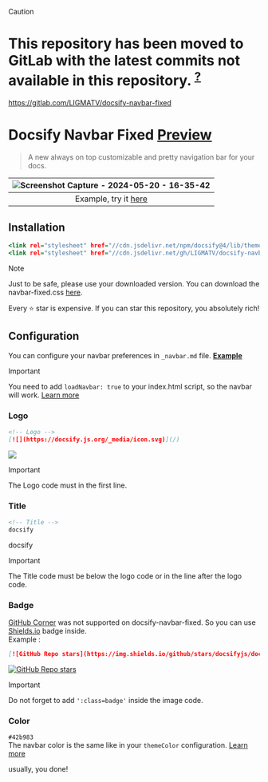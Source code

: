 > [!CAUTION]
> # This repository has been moved to GitLab with the latest commits not available in this repository. <sup>[?](https://gitlab.com/LIGMATV)</sup>
> https://gitlab.com/LIGMATV/docsify-navbar-fixed

# Docsify Navbar Fixed [Preview](https://docsify-navbar-fixed.vercel.app/)

> A new always on top customizable and pretty navigation bar for your docs.

| ![Screenshot Capture - 2024-05-20 - 16-35-42](https://github.com/LIGMATV/docsify-navbar-fixed/assets/143163098/a1123575-832e-49b1-8a26-c1c86b7b8a69) |
|:---:|
| Example, try it [here](https://docsify-navbar-fixed.vercel.app/) |


## Installation

```index.html
<link rel="stylesheet" href="//cdn.jsdelivr.net/npm/docsify@4/lib/themes/vue.css">
<link rel="stylesheet" href="//cdn.jsdelivr.net/gh/LIGMATV/docsify-navbar-fixed/navbar-fixed.css">
```

> [!NOTE]
> Just to be safe, please use your downloaded version.
> You can download the navbar-fixed.css <a href="https://cdn.jsdelivr.net/gh/LIGMATV/docsify-navbar-fixed/navbar-fixed.css">here</a>.

Every ⭐ star is expensive. If you can star this repository, you absolutely rich!

## Configuration
You can configure your navbar preferences in ``_navbar.md`` file. [**Example**](https://raw.githubusercontent.com/LIGMATV/docsify-navbar-fixed/main/docs/_navbar.md)

> [!IMPORTANT]
> You need to add ``loadNavbar: true`` to your index.html script, so the navbar will work. [Learn more](https://docsify.js.org/#/configuration?id=loadnavbar)

### Logo

```_navbar.md
<!-- Logo -->
[![](https://docsify.js.org/_media/icon.svg)](/)
```

[![](https://docsify.js.org/_media/icon.svg)](/)

> [!IMPORTANT]
> The Logo code must in the first line.

### Title
```_navbar.md
<!-- Title -->
docsify
```

docsify

> [!IMPORTANT]
> The Title code must be below the logo code or in the line after the logo code.

### Badge  
  [GitHub Corner](https://docsify.js.org/#/configuration?id=repo) was not supported on docsify-navbar-fixed. So you can use [Shields.io](https://shields.io/) badge inside.  
  Example :
  ```_navbar.md
  [![GitHub Repo stars](https://img.shields.io/github/stars/docsifyjs/docsify ':class=badge')](https://github.com/docsifyjs/docsify/)
  ```
  [![GitHub Repo stars](https://img.shields.io/github/stars/docsifyjs/docsify ':class=badge')](https://github.com/docsifyjs/docsify/)  

> [!IMPORTANT]
> Do not forget to add ``':class=badge'`` inside the image code.

### Color  
  ``#42b983``  
  The navbar color is the same like in your ``themeColor`` configuration.
  [Learn more](https://docsify.js.org/#/configuration?id=themecolor)

usually, you done!
